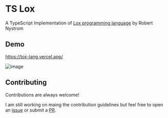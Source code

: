 # TS Lox

A TypeScript Implementation of [Lox programming language](https://craftinginterpreters.com/the-lox-language.html) by Robert Nystrom

## Demo
https://tox-lang.vercel.app/

![image](https://github.com/Rounak-stha/tslox/assets/66557682/32f26c21-1a92-4b8d-98cb-003379afec7a)


## Contributing

Contributions are always welcome!

I am still working on maing the contribution guidelines but feel free to open an [issue](https://github.com/Rounak-stha/tslox/issues) or submit a [PR](https://github.com/Rounak-stha/tslox/pulls).

